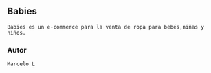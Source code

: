 ## Babies
    Babies es un e-commerce para la venta de ropa para bebés,niñas y niños. 


### Autor

    Marcelo L
    